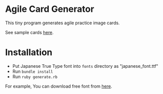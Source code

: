 # Agile Card Generator

This tiny program generates agile practice image cards.

See sample cards [here](https://github.com/ryuzee/agile-card-generator/raw/master/sample.pdf).

# Installation

* Put Japanese True Type font into `fonts` directory as "japanese_font.ttf"
* Run `bundle install`
* Run `ruby generate.rb`

For example, You can download free font from [here](http://jikasei.me/font/genshin/).
